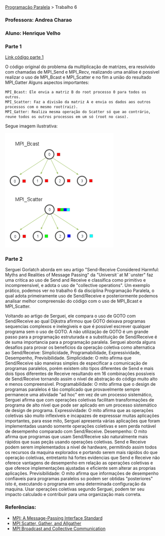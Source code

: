 [Programação Paralela](https://github.com/AndreaInfUFSM/elc139-2019a) > Trabalho 6


### Professora: Andrea Charao
### Aluno: Henrique Velho

### Parte 1

	
[Link código parte 1](https://github.com/henrvelho/elc139-2019a/blob/master/trabalhos/t6/parte1.c)

O código original do problema da multiplicação de matrizes, era resolvido com chamadas de MPI_Send e MPI_Recv, realizando uma análise é possivel realizar o uso de MPI_Bcast e MPI_Scatter e no fim a união do resultado MPI_Gatter
Alguns aspectos importantes:

	MPI_Bcast: Ele envia a matriz B do root processo 0 para todos os outros.
	MPI_Scatter: Faz a divisão da matriz A e envia os dados aos outros processos com o mesmo root(raiz).
	MPI_Gatter: Realiza mesma operação do Scatter só que ao contrário, reune todos os outros processos em um só (root no caso).
	
Segue imagem ilustrativa:

![3](bcast_scatter.png)



### Parte 2

Serguei Gorlatch aborda em seu artigo "Send-Receive Considered Harmful: Myths and Realities of Message Passing" da "Universit¨at M¨unster" faz uma critica ao uso de Send and Receive e classifica como primitivo e incompreensivel, e adota o uso de "collective operations". Um exemplo prático, podemos ver no trabalho 6 da disciplina Programação Paralela, o qual adota primeiramente uso de Send/Receive e posteriormente podemos analisar melhor compreensão do código com o uso de MPI_Bcast e MPI_Scatter. 

Voltando ao artigo de Serguei, ele compara o uso de GOTO com Send/Receive ao qual Dijkstra afirmou que GOTO deixava programas sequencias complexos e inelegiveis e que é possivel escrever qualquer programa sem o uso de GOTO. A não utilização de GOTO é um grande passo para a programação estruturada e a substituição de Send/Receive é de suma importancia para a programação paralela. Serguei aborda alguns desafios para provar os beneficios da operação coletiva como alternatica ao Send/Receive: Simplicidade, Programabilidade, Expressividade, Desempenho, Previsibilidade.
Simplicidade: O mito afirma que Send/Receive são maneiras simples de especificar a comunicação de programas paralelos, porém existem oito tipos diferentes de Send e mais dois tipos diferentes de Receive resultando em 16 combinações possíveis de Send/Receive tornando assim o nível de abstração do código muito alto e menos compreensivel.
Programabilidade: O mito afirma que o design de programas paralelos é tão complicado que provavelmente sempre permanece uma atividade "ad hoc" em vez de um processo sistemático, Serguei afirma que com operações coletivas facilitam transformações de programa de alto nível que pode ser aplicado em um processo sistemático de design de programa.
Expressividade: O mito afirma que as operações coletivas são muito inflexiveis e incapazes de expresssar muitas aplicações importantes, para esse mito, Serguei apresenta várias aplicações que foram implementadas usando somente operações coletivas e sem perda notável de desempenho comparado com Send/Receive.
Desempenho: O mito afirma que programas que usam Send/Receive são naturalmente mais rápidos que suas peçãs usando operações coletivas. Send e Receive podem serem implementados a nivel de hardware, permitindo assim todos os recursos da maquina explorados e portando serem mais rápidos do que operação coletivas, entretanto há fortes evidencias que Send e Receive não oferece vantagens de desempenho em relação as operações coletivas e que oferece implementações ajustadas e eficiente sem alterar as proprias aplicações.
Previsibilidade: O mito afirma que informações de desempenho confiaveis para programas paralelos so podem ser obtidas "posteriores" isto é, executando o programa em uma determinada configuração da maquina. Usar operações coletivas segundo Serguei, podem ter seu impacto calculado e contribuir para uma organização mais correta.


### Referências:

- [MPI: A Message-Passing Interface Standard](https://www.mpi-forum.org/docs/mpi-3.1/mpi31-report.pdf)
- [MPI Scatter, Gather, and Allgather](https://mpitutorial.com/tutorials/mpi-scatter-gather-and-allgather/)
- [MPI Broadcast and Collective Communication](https://mpitutorial.com/tutorials/mpi-broadcast-and-collective-communication/)
